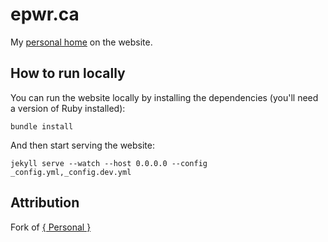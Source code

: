 # epwr.ca

My [personal home](https://epwr.ca) on the website.

## How to run locally

You can run the website locally by installing the dependencies (you'll need a version of Ruby installed):

```shell
bundle install
```

And then start serving the website:

```shell
jekyll serve --watch --host 0.0.0.0 --config _config.yml,_config.dev.yml
```

## Attribution

Fork of [{ Personal }](https://le4ker.github.io/personal-jekyll-theme/)
